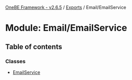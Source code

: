 [OneBE Framework - v2.6.5](../README.md) / [Exports](../modules.md) / Email/EmailService

# Module: Email/EmailService

## Table of contents

### Classes

- [EmailService](../classes/Email_EmailService.EmailService.md)
